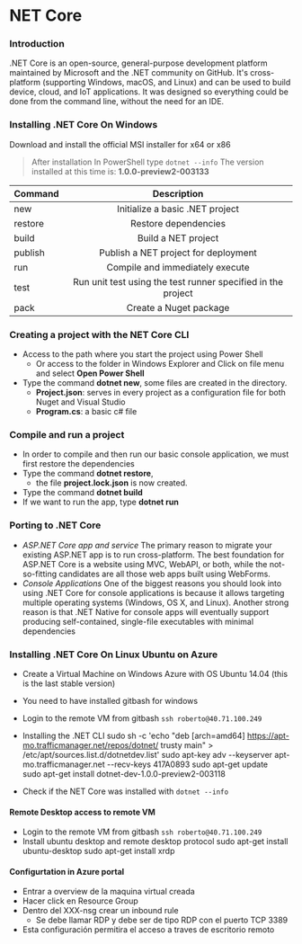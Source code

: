 # NET Core

### Introduction
.NET Core is an open-source, general-purpose development platform maintained by Microsoft and the .NET community on GitHub. It's cross-platform (supporting Windows, macOS, and Linux) and can be used to build device, cloud, and IoT applications. It was designed so everything could be done from the command line, without the need for an IDE.

### Installing .NET Core On Windows
Download and install the official MSI installer for x64 or x86

> After installation In PowerShell type `dotnet --info`
> The version installed at this time is: **1.0.0-preview2-003133**


| Command | Description |
| ------------- |:-------------:|
| new     | Initialize a basic .NET project |
| restore | Restore dependencies |
| build   | Build a NET project |
| publish | Publish a NET project for deployment |
| run     | Compile and immediately execute |
| test    | Run unit test using the test runner specified in the project |
| pack    | Create a Nuget package |

### Creating a project with the NET Core CLI
- Access to the path where you start the project using Power Shell
	- Or access to the folder in Windows Explorer and Click on file menu and select **Open Power Shell**
- Type the command **dotnet new**, some files are created in the directory.
	- **Project.json**: serves in every project as a configuration file for both Nuget and Visual Studio
	- **Program.cs**: a basic c# file

### Compile and run a project 
- In order to compile and then run our basic console application, we must first restore the dependencies
- Type the command **dotnet restore**, 
	- the file **project.lock.json** is now created.
- Type the command **dotnet build**
- If we want to run the app, type **dotnet run**


### Porting to .NET Core
- *ASP.NET Core app and service* The primary reason to migrate your existing ASP.NET app is to run cross-platform. The best foundation for ASP.NET Core is a website using MVC, WebAPI, or both, while the not-so-fitting candidates are all those web apps built using WebForms.
- *Console Applications* One of the biggest reasons you should look into using .NET Core for console applications is because it allows targeting multiple operating systems (Windows, OS X, and Linux). Another strong reason is that .NET Native for console apps will eventually support producing self-contained, single-file executables with minimal dependencies

### Installing .NET Core On Linux Ubuntu on Azure
- Create a Virtual Machine on Windows Azure with OS Ubuntu 14.04 (this is the last stable version)
- You need to have installed gitbash for windows
- Login to the remote VM from gitbash `ssh roberto@40.71.100.249`
- Installing the .NET CLI 
    sudo sh -c 'echo "deb [arch=amd64] https://apt-mo.trafficmanager.net/repos/dotnet/ trusty main" > /etc/apt/sources.list.d/dotnetdev.list'
    sudo apt-key adv --keyserver apt-mo.trafficmanager.net --recv-keys 417A0893
    sudo apt-get update    
    sudo apt-get install dotnet-dev-1.0.0-preview2-003118

- Check if the NET Core was installed with `dotnet --info`

#### Remote Desktop access to remote VM
- Login to the remote VM from gitbash `ssh roberto@40.71.100.249`
- Install ubuntu desktop and remote desktop protocol
    sudo apt-get install ubuntu-desktop 
    sudo apt-get install xrdp

#### Configurtation in Azure portal
- Entrar a overview de la maquina virtual creada
- Hacer click en Resource Group
- Dentro del XXX-nsg crear un inbound rule
	- Se debe llamar RDP y debe ser de tipo RDP con el puerto TCP 3389
- Esta configuración permitira el acceso a traves de escritorio remoto